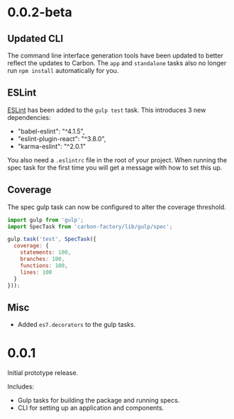 # 0.0.2-beta

## Updated CLI

The command line interface generation tools have been updated to better reflect the updates to Carbon. The `app` and `standalone` tasks also no longer run `npm install` automatically for you.

## ESLint

[ESLint](http://eslint.org/) has been added to the `gulp test` task. This introduces 3 new dependencies:

  * "babel-eslint": "^4.1.5",
  * "eslint-plugin-react": "^3.8.0",
  * "karma-eslint": "^2.0.1"

You also need a `.eslintrc` file in the root of your project. When running the spec task for the first time you will get a message with how to set this up.

## Coverage

The spec gulp task can now be configured to alter the coverage threshold.

```js
import gulp from 'gulp';
import SpecTask from 'carbon-factory/lib/gulp/spec';

gulp.task('test', SpecTask({
  coverage: {
    statements: 100,
    branches: 100,
    functions: 100,
    lines: 100
  }
}));
```

## Misc

* Added `es7.decorators` to the gulp tasks.

# 0.0.1

Initial prototype release.

Includes:

* Gulp tasks for building the package and running specs.
* CLI for setting up an application and components.
